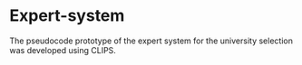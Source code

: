 # Expert-system
The pseudocode prototype of the expert system for the university selection was developed using CLIPS.
